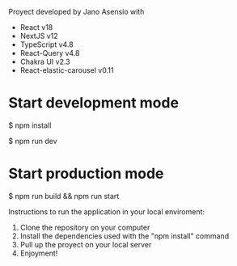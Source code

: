 Proyect developed by Jano Asensio with

- React v18
- NextJS v12
- TypeScript v4.8
- React-Query v4.8
- Chakra UI v2.3
- React-elastic-carousel v0.11

# Start development mode

$ npm install

$ npm run dev

# Start production mode

$ npm run build && npm run start

Instructions to run the application in your local enviroment:

1. Clone the repository on your computer
2. Install the dependencies used with the "npm install" command
3. Pull up the proyect on your local server
4. Enjoyment!

